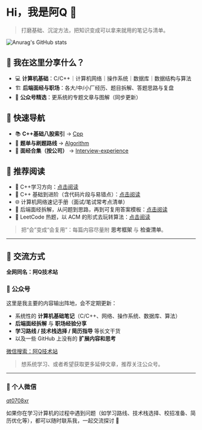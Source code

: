 # Hi，我是阿Q 👋

> 打磨基础、沉淀方法，把知识变成可以拿来就用的笔记与清单。

![Anurag's GitHub stats](https://github-readme-stats.vercel.app/api?username=aqjsp&show_icons=true&theme=radical)

## 🌱 我在这里分享什么？

- 💻 **计算机基础**：C/C++｜计算机网络｜操作系统｜数据库｜数据结构与算法
- 🏗 **后端面经与职场**：各大/中/小厂经历、题目拆解、答题思路与复盘
- 📰 **公众号精选**：更系统的专题文章与图解（同步更新）

## 🚀 快速导航

- 📚 **C++基础八股索引** → [Cpp](https://github.com/aqjsp/Cpp)
- 🧩 **题单与刷题路线** → [Algorithm](https://github.com/aqjsp/Algorithm)
- 🧭 **面经合集（按公司）** → [Interview-experience](https://github.com/aqjsp/Interview-experience)

## 📖 推荐阅读

- 🔗 C++学习方向：[点击阅读](https://mp.weixin.qq.com/s/5CTN9z7i2pcGMfIFyXcDew)
- 📌 C++ 基础到进阶（含代码片段与易错点）：[点击阅读](https://mp.weixin.qq.com/mp/appmsgalbum?__biz=MzU5MTgxNzI5Nw==&action=getalbum&album_id=2316333320672182275&scene=126&sessionid=1757052899818#wechat_redirect)
- 🌐 计算机网络速记手册（面试/笔试常考点清单）
- 📝 后端面经拆解，从问题到思路，再到可复用答案模板：[点击阅读](https://mp.weixin.qq.com/mp/appmsgalbum?__biz=MzU5MTgxNzI5Nw==&action=getalbum&album_id=3104351725295288321&subscene=159&subscene=&scenenote=https%3A%2F%2Fmp.weixin.qq.com%2Fs%2Fb5iJk2wo3nCg9dZsQuh8_g&nolastread=1#wechat_redirect)
- 🧮 LeetCode 热题，以 ACM 的形式去玩转算法：[点击阅读](https://mp.weixin.qq.com/mp/appmsgalbum?__biz=MzU5MTgxNzI5Nw==&action=getalbum&album_id=3247853634856337409&scene=126&sessionid=1757052899818#wechat_redirect)

> 把“会”变成“会复用”：每篇内容尽量附 **思考框架** 与 **检查清单**。

---

## 🤝 交流方式

**全网同名：阿Q技术站**

### 📮 公众号

这里是我主要的内容输出阵地，会不定期更新：

- 系统性的 **计算机基础笔记**（C/C++、网络、操作系统、数据库、算法）
- **后端面经拆解** 与 **职场经验分享**
- **学习路线 / 技术栈选择 / 简历指导** 等长文干货
- 以及一些 GitHub 上没有的 **扩展内容和思考**

[微信搜索：阿Q技术站](https://cdn.jsdelivr.net/gh/aqjsp/photos/%E5%BE%AE%E4%BF%A1%E5%9B%BE%E7%89%87_20240117012215.png)

> 想系统学习、或者希望获取更多延伸文章，推荐关注公众号。

---

### 💬 个人微信

[qt0708xr](https://cdn.jsdelivr.net/gh/aqjsp/photos/%E5%BE%AE%E4%BF%A1%E5%9B%BE%E7%89%87_20250903132603_37_143.png)

如果你在学习计算机的过程中遇到问题（如学习路线、技术栈选择、校招准备、简历优化等），都可以随时联系我，一起交流探讨 🚀
